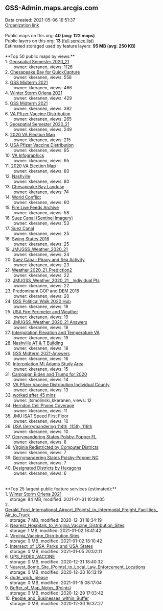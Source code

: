 <h2>GSS-Admin.maps.arcgis.com</h2> Data created: 2021-05-06 16:51:37 <br /><a target='new' href='https://GSS-Admin.maps.arcgis.com'>Organization link</a><br /><br />Public maps on this org: <b>40 (avg: 122 maps)</b><br />Public layers on this org: <b>13 </b>(<a target='new' href='https://services.arcgis.com/RuMxwoJBLS7erjQj/ArcGIS/rest/services'>full service list</a>)<br />Estimated storaged used by feature layers: <b>95 MB (avg: 250 KB)</b><br /><br />**Top 50 public maps by views:**<br />  1. <a target='new' href='https://www.arcgis.com/home/item.html?id=ca38689d9ed147e0babea86d0b58e895'>Geospatial Semester 2020_21</a> <br />  &nbsp;&nbsp;&nbsp;&nbsp; &nbsp;&nbsp;owner: kkeranen, views: 1126<br />  2. <a target='new' href='https://www.arcgis.com/home/item.html?id=3a37925b065644c5b088c4fb7919acba'>Chesapeake Bay for QuickCapture</a> <br />  &nbsp;&nbsp;&nbsp;&nbsp; &nbsp;&nbsp;owner: kkeranen, views: 558<br />  3. <a target='new' href='https://www.arcgis.com/home/item.html?id=a70544758e8d4a0a8739ec9d8b1071e5'>GSS Midterm 2021</a> <br />  &nbsp;&nbsp;&nbsp;&nbsp; &nbsp;&nbsp;owner: kkeranen, views: 466<br />  4. <a target='new' href='https://www.arcgis.com/home/item.html?id=ccd865c14ade437da1034a58e46a4d25'>Winter Storm Orlena 2021</a> <br />  &nbsp;&nbsp;&nbsp;&nbsp; &nbsp;&nbsp;owner: kkeranen, views: 429<br />  5. <a target='new' href='https://www.arcgis.com/home/item.html?id=6751540452b34e32afdf04fb26020e93'>GSS Midterm 2021</a> <br />  &nbsp;&nbsp;&nbsp;&nbsp; &nbsp;&nbsp;owner: kkeranen, views: 392<br />  6. <a target='new' href='https://www.arcgis.com/home/item.html?id=8b8f9ccbb7154fff8c28ef8d9c2ace59'>VA Pfizer Vaccine Distribution</a> <br />  &nbsp;&nbsp;&nbsp;&nbsp; &nbsp;&nbsp;owner: kkeranen, views: 265<br />  7. <a target='new' href='https://www.arcgis.com/home/item.html?id=389df79cf0c744bf8ab6fda74b54b446'>Geospatial Semester 2020_21</a> <br />  &nbsp;&nbsp;&nbsp;&nbsp; &nbsp;&nbsp;owner: kkeranen, views: 249<br />  8. <a target='new' href='https://www.arcgis.com/home/item.html?id=fcd9ff31bdfd48b7a2e1d293416e5141'>2020 VA Election Map</a> <br />  &nbsp;&nbsp;&nbsp;&nbsp; &nbsp;&nbsp;owner: kkeranen, views: 215<br />  9. <a target='new' href='https://www.arcgis.com/home/item.html?id=9a4e8d706caa42e2919d4a5ade4dc1e5'>USA Pfizer Vaccine Distribution</a> <br />  &nbsp;&nbsp;&nbsp;&nbsp; &nbsp;&nbsp;owner: kkeranen, views: 95<br />  10. <a target='new' href='https://www.arcgis.com/home/item.html?id=aad5d393e8424438bb60d151cd56017f'>VA Infographics</a> <br />  &nbsp;&nbsp;&nbsp;&nbsp; &nbsp;&nbsp;owner: kkeranen, views: 95<br />  11. <a target='new' href='https://www.arcgis.com/home/item.html?id=51b1ac8269044a99ab2dba86982d96ef'>2020 VA Election Map</a> <br />  &nbsp;&nbsp;&nbsp;&nbsp; &nbsp;&nbsp;owner: kkeranen, views: 80<br />  12. <a target='new' href='https://www.arcgis.com/home/item.html?id=4ef493b2fc424a3dbd60d3c1a3700402'>Nashville</a> <br />  &nbsp;&nbsp;&nbsp;&nbsp; &nbsp;&nbsp;owner: kkeranen, views: 80<br />  13. <a target='new' href='https://www.arcgis.com/home/item.html?id=363762a1c03c4f3dbcdfa76b5720d5a5'>Chesapeake Bay Landuse</a> <br />  &nbsp;&nbsp;&nbsp;&nbsp; &nbsp;&nbsp;owner: kkeranen, views: 74<br />  14. <a target='new' href='https://www.arcgis.com/home/item.html?id=92fc379460124e4bbbccbc9af442c344'>World Conflict</a> <br />  &nbsp;&nbsp;&nbsp;&nbsp; &nbsp;&nbsp;owner: kkeranen, views: 60<br />  15. <a target='new' href='https://www.arcgis.com/home/item.html?id=45408c2bbd1643d1b81359aee3539fa7'>Fire Live Feeds Archive</a> <br />  &nbsp;&nbsp;&nbsp;&nbsp; &nbsp;&nbsp;owner: kkeranen, views: 58<br />  16. <a target='new' href='https://www.arcgis.com/home/item.html?id=abcefb035a454c0289448b31cdf65ca9'>Suez Canal (Sentinel Imagery)</a> <br />  &nbsp;&nbsp;&nbsp;&nbsp; &nbsp;&nbsp;owner: kkeranen, views: 53<br />  17. <a target='new' href='https://www.arcgis.com/home/item.html?id=e566f869a7b44a339c4a7ad348ba7e34'>Suez Canal</a> <br />  &nbsp;&nbsp;&nbsp;&nbsp; &nbsp;&nbsp;owner: kkeranen, views: 25<br />  18. <a target='new' href='https://www.arcgis.com/home/item.html?id=e771d20782c34aefbf7da518e11adb41'>Swing States 2016</a> <br />  &nbsp;&nbsp;&nbsp;&nbsp; &nbsp;&nbsp;owner: kkeranen, views: 25<br />  19. <a target='new' href='https://www.arcgis.com/home/item.html?id=f472027dc78e4d2db695c685c6fb92c4'>JMUGSS_Weather_2020_21</a> <br />  &nbsp;&nbsp;&nbsp;&nbsp; &nbsp;&nbsp;owner: kkeranen, views: 24<br />  20. <a target='new' href='https://www.arcgis.com/home/item.html?id=b801dc8061ed499ca2d41afadb484614'>Suez Canal: Piracy and Sea Activity</a> <br />  &nbsp;&nbsp;&nbsp;&nbsp; &nbsp;&nbsp;owner: kkeranen, views: 23<br />  21. <a target='new' href='https://www.arcgis.com/home/item.html?id=3d0050cf0a85477d9692c15a29fa7644'>Weather 2020_21_Prediction2</a> <br />  &nbsp;&nbsp;&nbsp;&nbsp; &nbsp;&nbsp;owner: kkeranen, views: 22<br />  22. <a target='new' href='https://www.arcgis.com/home/item.html?id=bfdfdc6b0df24aca9dc9864dbe2bc62b'>JMUGSS_Weather_2020_21__Individual Pts</a> <br />  &nbsp;&nbsp;&nbsp;&nbsp; &nbsp;&nbsp;owner: kkeranen, views: 22<br />  23. <a target='new' href='https://www.arcgis.com/home/item.html?id=6c9573a49ff04cfabbdc6c936afababe'>Predominant GOP and DEM 2016</a> <br />  &nbsp;&nbsp;&nbsp;&nbsp; &nbsp;&nbsp;owner: kkeranen, views: 20<br />  24. <a target='new' href='https://www.arcgis.com/home/item.html?id=8af8b9f9a4bc4560bea55ead327057af'>GSS Political Walk 2020 Hub</a> <br />  &nbsp;&nbsp;&nbsp;&nbsp; &nbsp;&nbsp;owner: kkeranen, views: 19<br />  25. <a target='new' href='https://www.arcgis.com/home/item.html?id=cc68cd7935014504a9d80896dfa711bc'>USA Fire Perimeter and Weather</a> <br />  &nbsp;&nbsp;&nbsp;&nbsp; &nbsp;&nbsp;owner: kkeranen, views: 19<br />  26. <a target='new' href='https://www.arcgis.com/home/item.html?id=bbdbb5c41bb64c559fe912c6b51100b5'>JMUGSS_Weather_2020_21 Answers</a> <br />  &nbsp;&nbsp;&nbsp;&nbsp; &nbsp;&nbsp;owner: kkeranen, views: 19<br />  27. <a target='new' href='https://www.arcgis.com/home/item.html?id=ba09dec115af43aa89686792b5dcc7ad'>Interpolation Elevation and Temperature VA</a> <br />  &nbsp;&nbsp;&nbsp;&nbsp; &nbsp;&nbsp;owner: kkeranen, views: 19<br />  28. <a target='new' href='https://www.arcgis.com/home/item.html?id=1bb833ca6c95416db7fdf63d16aaaa52'>Nashville AT & T Building</a> <br />  &nbsp;&nbsp;&nbsp;&nbsp; &nbsp;&nbsp;owner: kkeranen, views: 18<br />  29. <a target='new' href='https://www.arcgis.com/home/item.html?id=41743d54ffad4ed3b611ba7729e9846a'>GSS Midterm 2021-Answers</a> <br />  &nbsp;&nbsp;&nbsp;&nbsp; &nbsp;&nbsp;owner: kkeranen, views: 16<br />  30. <a target='new' href='https://www.arcgis.com/home/item.html?id=720baac5e06e4e2d9b52b13093e63d98'>Interpolation Mt Adams Study Area</a> <br />  &nbsp;&nbsp;&nbsp;&nbsp; &nbsp;&nbsp;owner: kkeranen, views: 15<br />  31. <a target='new' href='https://www.arcgis.com/home/item.html?id=dbb270cae2504e3b899980d4cbc4e3a4'>Campaign Biden and Trump for 2020</a> <br />  &nbsp;&nbsp;&nbsp;&nbsp; &nbsp;&nbsp;owner: kkeranen, views: 14<br />  32. <a target='new' href='https://www.arcgis.com/home/item.html?id=4cd615984d3840528d891c4e34a8be03'>VA Pfizer Vaccine Distribution Individual County</a> <br />  &nbsp;&nbsp;&nbsp;&nbsp; &nbsp;&nbsp;owner: kkeranen, views: 13<br />  33. <a target='new' href='https://www.arcgis.com/home/item.html?id=b8f0f418116845fdae0b0090081b5514'>worked after 45 mins</a> <br />  &nbsp;&nbsp;&nbsp;&nbsp; &nbsp;&nbsp;owner: jtsmolinski_kkeranen, views: 12<br />  34. <a target='new' href='https://www.arcgis.com/home/item.html?id=845db737fcbc4cb2a603c7c2a2618567'>Herndon Cell Phone Coverage</a> <br />  &nbsp;&nbsp;&nbsp;&nbsp; &nbsp;&nbsp;owner: kkeranen, views: 11<br />  35. <a target='new' href='https://www.arcgis.com/home/item.html?id=8afe5ce89231494e9d84bb5615e0edc2'>JMU ISAT Speed First Floor</a> <br />  &nbsp;&nbsp;&nbsp;&nbsp; &nbsp;&nbsp;owner: kkeranen, views: 10<br />  36. <a target='new' href='https://www.arcgis.com/home/item.html?id=9a5b2e73ab2a406f8abe2bc53bb0002f'>USA Gerrymandering 114th, 115th, 116th</a> <br />  &nbsp;&nbsp;&nbsp;&nbsp; &nbsp;&nbsp;owner: kkeranen, views: 10<br />  37. <a target='new' href='https://www.arcgis.com/home/item.html?id=d3c04914e655464080619a381627b838'>Gerrymandering States Polsby-Popper FL</a> <br />  &nbsp;&nbsp;&nbsp;&nbsp; &nbsp;&nbsp;owner: kkeranen, views: 8<br />  38. <a target='new' href='https://www.arcgis.com/home/item.html?id=5d93f13a1266422391bd38a7549253c7'>Virginia Redistricted by Computer Districts</a> <br />  &nbsp;&nbsp;&nbsp;&nbsp; &nbsp;&nbsp;owner: kkeranen, views: 7<br />  39. <a target='new' href='https://www.arcgis.com/home/item.html?id=9ced8417e7ac4ef28a56c75342ceb28e'>Gerrymandering States Polsby-Popper NC</a> <br />  &nbsp;&nbsp;&nbsp;&nbsp; &nbsp;&nbsp;owner: kkeranen, views: 7<br />  40. <a target='new' href='https://www.arcgis.com/home/item.html?id=2b4e774f4c2c4db2999d81eecf700b0c'>Designated Districts by Hexagons</a> <br />  &nbsp;&nbsp;&nbsp;&nbsp; &nbsp;&nbsp;owner: kkeranen, views: 6<br /><br /><br />**Top 25 largest public feature services (estimated):**<br /> 1. <a target='new' href='https://www.arcgis.com/home/item.html?id=5745c74db9ee42d68899bc67d8b5958f'>Winter Storm Orlena 2021</a><br /> &nbsp;&nbsp;&nbsp;&nbsp;storage: 84 MB, modified: 2021-01-31 10:39:05<br /> 2. <a target='new' href='https://www.arcgis.com/home/item.html?id=c9f5c024efcc49bdb50d51e638f96295'>Gerald_Ford_International_Airport_(Points)_to_Intermodal_Freight_Facilities_Air_to_Truck</a><br /> &nbsp;&nbsp;&nbsp;&nbsp;storage: 7 MB, modified: 2020-12-31 18:34:19<br /> 3. <a target='new' href='https://www.arcgis.com/home/item.html?id=e7f5dc7829af41b089e48253e729d2fe'>Nearest_Hospitals_to_Virginia_Vaccine_Distribution_Sites</a><br /> &nbsp;&nbsp;&nbsp;&nbsp;storage: 1 MB, modified: 2021-01-02 18:41:42<br /> 4. <a target='new' href='https://www.arcgis.com/home/item.html?id=f953f4b346314e36b28ef9d32fa9d78a'>Virginia_Vaccine_Distribution Sites</a><br /> &nbsp;&nbsp;&nbsp;&nbsp;storage: 0 MB, modified: 2021-01-02 18:10:42<br /> 5. <a target='new' href='https://www.arcgis.com/home/item.html?id=fe35ec6acd58409398bfde8c36810dab'>Intersect_of_USA_Parks_and_USA_States</a><br /> &nbsp;&nbsp;&nbsp;&nbsp;storage: 0 MB, modified: 2021-01-05 20:02:11<br /> 6. <a target='new' href='https://www.arcgis.com/home/item.html?id=d3c91dfdb52a45a7aa37d6e670ed21bf'>UPS_FEDEX_VACCINE</a><br /> &nbsp;&nbsp;&nbsp;&nbsp;storage: 0 MB, modified: 2020-12-31 18:40:32<br /> 7. <a target='new' href='https://www.arcgis.com/home/item.html?id=969ed95b757a4958b834b80f7ff964f1'>Nearest_Bomb_Site_(Points)_to_Local_Law_Enforcement_Locations</a><br /> &nbsp;&nbsp;&nbsp;&nbsp;storage: 0 MB, modified: 2020-12-30 16:13:19<br /> 8. <a target='new' href='https://www.arcgis.com/home/item.html?id=4c828c87a3424a3baafd9b790ebf12eb'>dude_work_please</a><br /> &nbsp;&nbsp;&nbsp;&nbsp;storage: 0 MB, modified: 2021-01-15 08:17:04<br /> 9. <a target='new' href='https://www.arcgis.com/home/item.html?id=7ac9b84197804ef08b423815324205cf'>Buffer_of_Map_Notes_(Points)</a><br /> &nbsp;&nbsp;&nbsp;&nbsp;storage: 0 MB, modified: 2020-12-29 17:03:42<br /> 10. <a target='new' href='https://www.arcgis.com/home/item.html?id=0e32fe4baf07461cac832248e87692db'>People_and_Businesses_within_Buffer</a><br /> &nbsp;&nbsp;&nbsp;&nbsp;storage: 0 MB, modified: 2020-12-30 16:37:27<br />